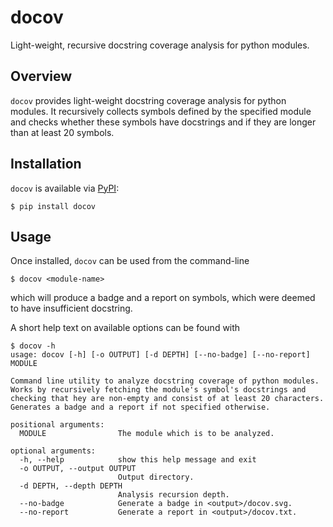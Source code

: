# docov

Light-weight, recursive docstring coverage analysis for python modules. 

## Overview

`docov` provides light-weight docstring coverage analysis for python modules. 
It recursively collects symbols defined by the specified module and checks whether these
symbols have docstrings and if they are longer than at least 20 symbols.

## Installation

`docov` is available via [PyPI](https://pypi.org/project/docov/):
```
$ pip install docov
```

## Usage

Once installed, `docov` can be used from the command-line
```
$ docov <module-name>
```
which will produce a badge and a report on symbols, which were deemed to have insufficient docstring.

A short help text on available options can be found with

```
$ docov -h
usage: docov [-h] [-o OUTPUT] [-d DEPTH] [--no-badge] [--no-report] MODULE

Command line utility to analyze docstring coverage of python modules.
Works by recursively fetching the module's symbol's docstrings and 
checking that hey are non-empty and consist of at least 20 characters.
Generates a badge and a report if not specified otherwise.

positional arguments:
  MODULE                The module which is to be analyzed.

optional arguments:
  -h, --help            show this help message and exit
  -o OUTPUT, --output OUTPUT
                        Output directory.
  -d DEPTH, --depth DEPTH
                        Analysis recursion depth.
  --no-badge            Generate a badge in <output>/docov.svg.
  --no-report           Generate a report in <output>/docov.txt.
```
